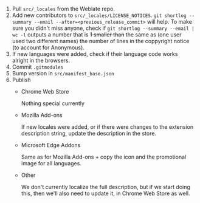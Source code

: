 1. Pull `src/_locales` from the Weblate repo.
2. Add new contributors to `src/_locales/LICENSE_NOTICES`. `git shortlog --summary --email --after=<previous_release_commit>` will help. To make sure you didn't miss anyone, check if `git shortlog --summary --email | wc -l` outputs a number that is ~~1 smaller than~~ the same as (one user used two different names) the number of lines in the coppyright notice (to account for Anonymous).
4. If new languages were added, check if their language code works alright in the browsers.
5. Commit `.gitmodules`
6. Bump version in `src/manifest_base.json`
7. Publish
    * Chrome Web Store

      Nothing special currently

    * Mozilla Add-ons

      If new locales were added, or if there were changes to the extension description string, update the description in the store.

    * Microsoft Edge Addons

      Same as for Mozilla Add-ons + copy the icon and the promotional image for all languages.

    * Other

      We don't currently localize the full description, but if we start doing this, then we'll also need to update it, in Chrome Web Store as well.

